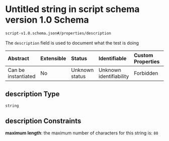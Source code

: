 # Untitled string in script schema version 1.0 Schema

```txt
script-v1.0.schema.json#/properties/description
```

The `description` field is used to document what the test is doing

| Abstract            | Extensible | Status         | Identifiable            | Custom Properties | Additional Properties | Access Restrictions | Defined In                                                                        |
| :------------------ | :--------- | :------------- | :---------------------- | :---------------- | :-------------------- | :------------------ | :-------------------------------------------------------------------------------- |
| Can be instantiated | No         | Unknown status | Unknown identifiability | Forbidden         | Allowed               | none                | [script-v1.0.schema.json*](../out/script-v1.0.schema.json "open original schema") |

## description Type

`string`

## description Constraints

**maximum length**: the maximum number of characters for this string is: `80`
